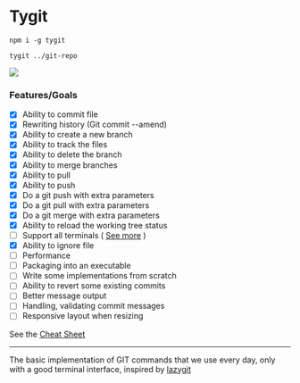 # Tygit

```code
npm i -g tygit

tygit ../git-repo
```

![](https://res.cloudinary.com/dmtrk3yns/image/upload/q_auto:best/v1541687102/tygit/Shadow.jpg)

### Features/Goals

- [x] Ability to commit file
- [x] Rewriting history (Git commit --amend)
- [x] Ability to create a new branch
- [x] Ability to track the files
- [x] Ability to delete the branch
- [x] Ability to merge branches
- [x] Ability to pull
- [x] Ability to push
- [x] Do a git push with extra parameters
- [x] Do a git pull with extra parameters
- [x] Do a git merge with extra parameters
- [x] Ability to reload the working tree status
- [ ] Support all terminals ( [See more](https://github.com/vaheqelyan/tygit/blob/master/TERMINAL_SUPPORT.md) )
- [x] Ability to ignore file
- [ ] Performance
- [ ] Packaging into an executable
- [ ] Write some implementations from scratch
- [ ] Ability to revert some existing commits
- [ ] Better message output
- [ ] Handling, validating commit messages
- [ ] Responsive layout when resizing

See the [Cheat Sheet](https://github.com/vaheqelyan/tygit/blob/master/CHEAT_SHEET.md)

---

The basic implementation of GIT commands that we use every day, only with a good terminal interface, inspired by [lazygit](https://github.com/jesseduffield/lazygit)
